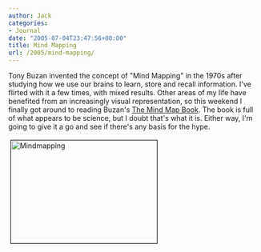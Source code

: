 ```yaml
---
author: Jack
categories:
- Journal
date: "2005-07-04T23:47:56+00:00"
title: Mind Mapping
url: /2005/mind-mapping/
---
```


Tony Buzan invented the concept of "Mind Mapping" in the 1970s after studying how we use our brains to learn, store and recall information. I've flirted with it a few times, with mixed results. Other areas of my life have benefited from an increasingly visual representation, so this weekend I finally got around to reading Buzan's [The Mind Map Book][1]. The book is full of what appears to be science, but I doubt that's what it is. Either way, I'm going to give it a go and see if there's any basis for the hype.

<img src="/files/mindmapping.jpg" height="206" width="292" border="1" hspace="4" vspace="4" alt="Mindmapping" />

 [1]: http://www.amazon.com/exec/obidos/tg/detail/-/0452273226/
